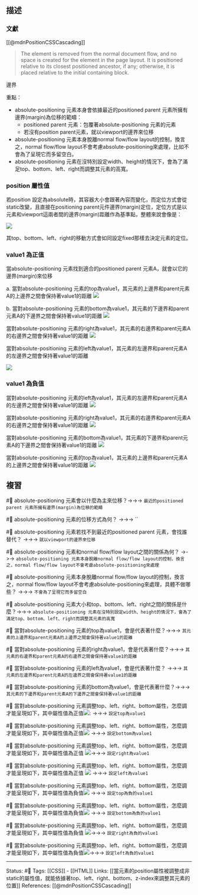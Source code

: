 ## 描述

### 文獻
[[@mdnPositionCSSCascading]]
> The element is removed from the normal document flow, and no space is created for the element in the page layout. It is positioned relative to its closest positioned ancestor, if any; otherwise, it is placed relative to the initial containing block.

邊界

重點：
- absolute-positioning 元素本身會依據最近的positioned parent 元素所擁有邊界(margin)為位移的範疇：
	- positioned parent 元素：包覆著absolute-positioning 元素的元素
	- 若沒有position parent元素，就以viewport的邊界來位移
- absolute-positioning 元素本身脫離normal flow/flow layout的控制，換言之，normal flow/flow layout不會考慮absolute-positioning來處理，比如不會為了呈現它而多留空白。
- absolute-positioning 元素在沒特別設定width、height的情況下，會為了滿足top、bottom、left、right而調整其元素的高寬。

### position 屬性值



  若position 設定為absolute時，其容器大小會跟著內容而變化，而定位方式會從static改變，且直接在positioning parent元件邊界(margin)定位，定位方式是以元素和viewport這兩者間的邊界(margin)距離作為基準點，整體來說會像是：


![](https://res.cloudinary.com/dqfxgtyoi/image/upload/v1662643938/blog/htmlPosition/absolute-position/absolute-positioning-view_rtw4jn.png)




其top、bottom、left、right的移動方式會如同設定fixed那樣去決定元素的定位。

### value1 為正值

當absolute-positioning 元素找到適合的positioned parent 元素A，就會以它的邊界(margin)來位移

a. 當對absolute-positioning 元素的top為value1，其元素的上邊界和parent元素A的上邊界之間會保持著value1的距離
![](https://res.cloudinary.com/dqfxgtyoi/image/upload/v1662643905/blog/htmlPosition/absolute-position/absolute-positioning-top-case_y0kwrz.png)


b. 當對absolute-positioning 元素的bottom為value1，其元素的下邊界和parent元素A的下邊界之間會保持著value1的距離
![](https://res.cloudinary.com/dqfxgtyoi/image/upload/v1662643905/blog/htmlPosition/absolute-position/absolute-positioning-bottom-case_evsu4h.png)

當對absolute-positioning 元素的right為value1，其元素的右邊界和parent元素A的右邊界之間會保持著value1的距離
![](https://res.cloudinary.com/dqfxgtyoi/image/upload/v1662643905/blog/htmlPosition/absolute-position/absolute-positioning-right-case_zxfga3.png)

當對absolute-positioning 元素的left為value1，其元素的左邊界和parent元素A的左邊界之間會保持著value1的距離

![](https://res.cloudinary.com/dqfxgtyoi/image/upload/v1662643905/blog/htmlPosition/absolute-position/absolute-positioning-left-case_orsgj2.png)

### value1 為負值


當對absolute-positioning 元素的left為value1，其元素的左邊界和parent元素A的左邊界之間會保持著value1的距離
![](https://res.cloudinary.com/dqfxgtyoi/image/upload/v1662646094/blog/htmlPosition/absolute-position/absolute-positioning-left-negative-case_hxrfpd.png)


當對absolute-positioning 元素的right為value1，其元素的右邊界和parent元素A的右邊界之間會保持著value1的距離
![](https://res.cloudinary.com/dqfxgtyoi/image/upload/v1662646095/blog/htmlPosition/absolute-position/absolute-positioning-right-negative-case_pgypxh.png)


當對absolute-positioning 元素的bottom為value1，其元素的下邊界和parent元素A的下邊界之間會保持著value1的距離
![](https://res.cloudinary.com/dqfxgtyoi/image/upload/v1662646095/blog/htmlPosition/absolute-position/absolute-positioning-bottom-negative-case_cez5ab.png)



當對absolute-positioning 元素的top為value1，其元素的上邊界和parent元素A的上邊界之間會保持著value1的距離
![](https://res.cloudinary.com/dqfxgtyoi/image/upload/v1662646096/blog/htmlPosition/absolute-position/absolute-positioning-top-negative-case_jbsam2.png)


## 複習

#🧠 absolute-positioning 元素會以什麼為主來位移？->->-> `最近的positioned parent 元素所擁有邊界(margin)為位移的範疇`
<!--SR:!2022-12-06,56,250-->

#🧠 absolute-positioning 元素的位移方式為何？ ->->-> ``
<!--SR:!2022-10-19,27,250-->

#🧠  absolute-positioning 元素若找不到最近的positioned parent 元素，會找誰替代？ ->->-> `就以viewport的邊界來位移`
<!--SR:!2022-12-19,64,250-->


#🧠 absolute-positioning 元素和normal flow/flow layout之間的關係為何？ ->->-> `absolute-positioning 元素本身脫離normal flow/flow layout的控制，換言之，normal flow/flow layout不會考慮absolute-positioning來處理`
<!--SR:!2022-10-20,28,250-->


#🧠 absolute-positioning 元素本身脫離normal flow/flow layout的控制，換言之，normal flow/flow layout不會考慮absolute-positioning來處理，具體不做哪些？ ->->-> `不會為了呈現它而多留空白`
<!--SR:!2022-12-23,67,250-->

#🧠 absolute-positioning 元素大小和top、bottom、left、right之間的關係是什麼？->->-> `absolute-positioning 元素在沒特別設定width、height的情況下，會為了滿足top、bottom、left、right而調整其元素的高寬`
<!--SR:!2022-10-20,28,250-->

#🧠 當對absolute-positioning 元素的top為value1，會是代表著什麼？->->-> `其元素的上邊界和parent元素A的上邊界之間會保持著value1的距離`
<!--SR:!2022-10-20,28,250-->

#🧠 當對absolute-positioning 元素的right為value1，會是代表著什麼？->->-> `其元素的右邊界和parent元素A的右邊界之間會保持著value1的距離`
<!--SR:!2022-12-22,66,250-->

#🧠 當對absolute-positioning 元素的left為value1，會是代表著什麼？ ->->-> `其元素的左邊界和parent元素A的左邊界之間會保持著value1的距離`
<!--SR:!2022-11-20,45,250-->

#🧠 當對absolute-positioning 元素的bottom為value1，會是代表著什麼？->->-> `其元素的下邊界和parent元素A的下邊界之間會保持著value1的距離`
<!--SR:!2022-10-20,28,250-->

#🧠 當對absolute-positioning 元素調整top、left、right、bottom屬性，怎麼調才能呈現如下，其中屬性值為正值![](https://res.cloudinary.com/dqfxgtyoi/image/upload/v1662643905/blog/htmlPosition/absolute-position/absolute-positioning-top-case_y0kwrz.png): ->->-> `設定top為value1`
<!--SR:!2022-10-20,28,250-->

#🧠 當對absolute-positioning 元素調整top、left、right、bottom屬性，怎麼調才能呈現如下，其中屬性值為正值![](https://res.cloudinary.com/dqfxgtyoi/image/upload/v1662643905/blog/htmlPosition/absolute-position/absolute-positioning-bottom-case_evsu4h.png) ->->-> `設定bottom為value1`
<!--SR:!2022-12-08,56,250-->

#🧠 當對absolute-positioning 元素調整top、left、right、bottom屬性，怎麼調才能呈現如下，其中屬性值為正值  ![](https://res.cloudinary.com/dqfxgtyoi/image/upload/v1662643905/blog/htmlPosition/absolute-position/absolute-positioning-right-case_zxfga3.png)->->-> `設定right為value1`
<!--SR:!2022-11-20,44,250-->

#🧠 當對absolute-positioning 元素調整top、left、right、bottom屬性，怎麼調才能呈現如下，其中屬性值為正值 ![](https://res.cloudinary.com/dqfxgtyoi/image/upload/v1662643905/blog/htmlPosition/absolute-position/absolute-positioning-left-case_orsgj2.png)  ->->-> `設定left為value1`
<!--SR:!2022-12-03,53,250-->


#🧠 當對absolute-positioning 元素調整top、left、right、bottom屬性，怎麼調才能呈現如下，其中屬性值為負值![](https://res.cloudinary.com/dqfxgtyoi/image/upload/v1662646096/blog/htmlPosition/absolute-position/absolute-positioning-top-negative-case_jbsam2.png) ->->-> `設定top為負的value1`
<!--SR:!2022-12-18,63,250-->

#🧠 當對absolute-positioning 元素調整top、left、right、bottom屬性，怎麼調才能呈現如下，其中屬性值為負值![](https://res.cloudinary.com/dqfxgtyoi/image/upload/v1662646095/blog/htmlPosition/absolute-position/absolute-positioning-bottom-negative-case_cez5ab.png) ->->-> `設定bottom為負的value1`
<!--SR:!2022-10-20,28,250-->


#🧠 當對absolute-positioning 元素調整top、left、right、bottom屬性，怎麼調才能呈現如下，其中屬性值為負值 ![](https://res.cloudinary.com/dqfxgtyoi/image/upload/v1662646095/blog/htmlPosition/absolute-position/absolute-positioning-right-negative-case_pgypxh.png)->->-> `設定right為負的value1`
<!--SR:!2022-12-02,53,250-->



#🧠 當對absolute-positioning 元素調整top、left、right、bottom屬性，怎麼調才能呈現如下，其中屬性值為負值![](https://res.cloudinary.com/dqfxgtyoi/image/upload/v1662646094/blog/htmlPosition/absolute-position/absolute-positioning-left-negative-case_hxrfpd.png)->->-> `設定left為負的value1`
<!--SR:!2022-12-14,61,250-->


---
Status: #🌱 
Tags:
[[CSS]] - [[HTML]]
Links:
[[當元素的position屬性被調整成非static的屬性值，就能依據著top、left、right、bottom、z-index來調整其元素的位置]]
References:
[[@mdnPositionCSSCascading]]
